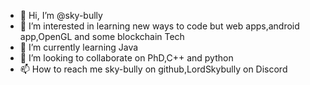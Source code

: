 - 👋 Hi, I’m @sky-bully
- 👀 I’m interested in learning new ways to code but web apps,android app,OpenGL and some blockchain Tech
- 🌱 I’m currently learning Java
- 💞️ I’m looking to collaborate on PhD,C++ and python
- 📫 How to reach me sky-bully on github,LordSkybully on Discord

<!---
sky-bully/sky-bully is a ✨ special ✨ repository because its `README.md` (this file) appears on your GitHub profile.
You can click the Preview link to take a look at your changes.
--->
